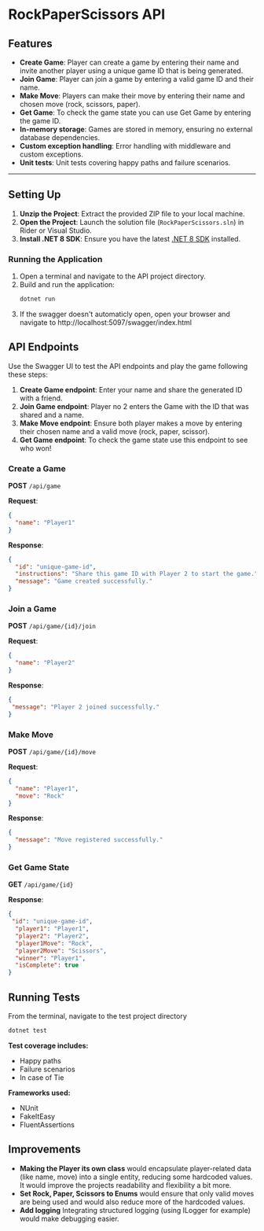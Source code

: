 # RockPaperScissors API

## Features
- **Create Game**: Player can create a game by entering their name and invite another player using a unique game ID that is being generated.
- **Join Game**: Player can join a game by entering a valid game ID and their name.
- **Make Move**: Players can make their move by entering their name and chosen move (rock, scissors, paper).
- **Get Game**: To check the game state you can use Get Game by entering the game ID.
- **In-memory storage**: Games are stored in memory, ensuring no external database dependencies.
- **Custom exception handling**: Error handling with middleware and custom exceptions.
- **Unit tests**: Unit tests covering happy paths and failure scenarios.

---

## Setting Up

1. **Unzip the Project**: Extract the provided ZIP file to your local machine.
2. **Open the Project**: Launch the solution file (`RockPaperScissors.sln`) in Rider or Visual Studio.
3. **Install .NET 8 SDK**: Ensure you have the latest [.NET 8 SDK](https://dotnet.microsoft.com/download/dotnet/8.0) installed.


### Running the Application
1. Open a terminal and navigate to the API project directory.
2. Build and run the application:
   ```bash
   dotnet run
3. If the swagger doesn't automaticly open, open your browser and navigate to http://localhost:5097/swagger/index.html

## API Endpoints
Use the Swagger UI to test the API endpoints and play the game following these steps:

1. **Create Game endpoint**: Enter your name and share the generated ID with a friend.
2. **Join Game endpoint**: Player no 2 enters the Game with the ID that was shared and a name.
3. **Make Move endpoint**: Ensure both player makes a move by entering their chosen name and a valid move (rock, paper, scissor). 
4. **Get Game endpoint**: To check the game state use this endpoint to see who won!

### Create a Game
**POST** `/api/game`

**Request**:
```json
{
  "name": "Player1"
}
```
**Response**:
```json
{
  "id": "unique-game-id",
  "instructions": "Share this game ID with Player 2 to start the game.",
  "message": "Game created successfully."
}
```

### Join a Game
**POST** `/api/game/{id}/join`

**Request**:
```json
{
  "name": "Player2"
}
```
**Response**:
```json
{
 "message": "Player 2 joined successfully."
}
```

### Make Move
**POST** `/api/game/{id}/move`

**Request**:
```json
{
  "name": "Player1",
  "move": "Rock"
}
```
**Response**:
```json
{
  "message": "Move registered successfully."
}
```

### Get Game State
**GET** `/api/game/{id}`

**Response**:
```json
{
 "id": "unique-game-id",
  "player1": "Player1",
  "player2": "Player2",
  "player1Move": "Rock",
  "player2Move": "Scissors",
  "winner": "Player1",
  "isComplete": true
}
```


## Running Tests
From the terminal, navigate to the test project directory

```bash
dotnet test
```

**Test coverage includes:**
- Happy paths
- Failure scenarios
- In case of Tie

**Frameworks used:**
- NUnit
- FakeItEasy
- FluentAssertions

## Improvements

- **Making the Player its own class** would encapsulate player-related data (like name, move) into a single entity, reducing some hardcoded values. It would improve the projects readability and flexibility a bit more. 
- **Set Rock, Paper, Scissors to Enums** would ensure that only valid moves are being used and would also reduce more of the hardcoded values.
- **Add logging** Integrating structured logging (using ILogger for example) would make debugging easier.
